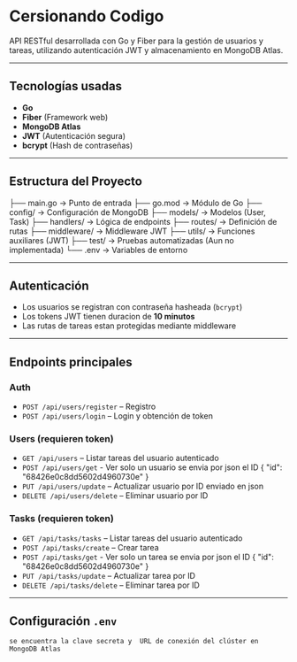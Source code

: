 # Cersionando Codigo

API RESTful desarrollada con Go y Fiber para la gestión de usuarios y tareas, utilizando autenticación JWT y almacenamiento en MongoDB Atlas.

---

## Tecnologías usadas

- **Go**
- **Fiber** (Framework web)
- **MongoDB Atlas**
- **JWT** (Autenticación segura)
- **bcrypt** (Hash de contraseñas)

---

## Estructura del Proyecto

├── main.go → Punto de entrada
├── go.mod → Módulo de Go
├── config/ → Configuración de MongoDB
├── models/ → Modelos (User, Task)
├── handlers/ → Lógica de endpoints
├── routes/ → Definición de rutas
├── middleware/ → Middleware JWT
├── utils/ → Funciones auxiliares (JWT)
├── test/ → Pruebas automatizadas (Aun no implementada)
└── .env → Variables de entorno



---

## Autenticación

- Los usuarios se registran con contraseña hasheada (`bcrypt`)
- Los tokens JWT tienen duracion de **10 minutos**
- Las rutas de tareas estan protegidas mediante middleware

---

## Endpoints principales

### Auth
- `POST /api/users/register` – Registro
- `POST /api/users/login` – Login y obtención de token

### Users (requieren token)
- `GET /api/users` – Listar tareas del usuario autenticado
- `POST /api/users/get` - Ver solo un usuario se envia por json el ID 
{
   "id": "68426e0c8dd5602d4960730e"
}
- `PUT /api/users/update` – Actualizar usuario por ID enviado en json
- `DELETE /api/users/delete` – Eliminar usuario por ID 

### Tasks (requieren token)
- `GET /api/tasks/tasks` – Listar tareas del usuario autenticado
- `POST /api/tasks/create` – Crear tarea
- `POST /api/tasks/get` - Ver solo un tarea se envia por json el ID 
{
   "id": "68426e0c8dd5602d4960730e"
}
- `PUT /api/tasks/update` – Actualizar tarea por ID
- `DELETE /api/tasks/delete` – Eliminar tarea por ID

---

##  Configuración `.env`

```env
se encuentra la clave secreta y  URL de conexión del clúster en MongoDB Atlas
